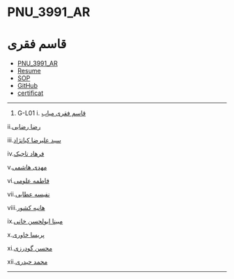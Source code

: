 # PNU_3991_AR
# قاسم فقری
- [PNU_3991_AR](https://github.com/qasem5252/PNU_3991_AR)
- [Resume](https://qasem5252.github.io/CVE2/) 
- [SOP](https://qasem5252.github.io/SOP/)
- [GitHub](https://github.com/qasem5252)
- [certificat](https://github.com/qasem5252/certificat/blob/main/qasem.jpg)
-----------------
1. G-L01
 i. [قاسم فقری میاب](https://github.com/qasem5252/PNU_3991_AR)
 
ii.[رضا رضایی](https://github.com/rezarzai/PNU_3991_AR)

iii.[سید علیرضا کیانژاد](https://github.com/kianejad/PNU_3991_AR)

iv.[فرهاد تاجیک](https://github.com/farhad199/PNU_3991_AR)

v.[مهدی هاشمی](https://github.com/Mahdi-hashemi/PNU_3991AR)

vi.[فاطمه علومی](https://github.com/fatemeoloumi/PNU_3991_AR)

vii.[نفیسه عطایی](https://github.com/Nafiseh041/PNU_3991_AR)

viii.[هانیه کشور](https://github.com/haniehkeshvar/PNU_3991_AR)

ix.[مبینا ابولحسن خانی](https://github.com/MobinaAbolhasankhani/PNU_3991_AR)

x.[پریسا خاوری](https://github.com/parisakhavari93/PNU_3991_AR)

xi.[محسن گودرزی](https://github.com/mohsengodarzi/PNU_3991_AR)

xii.[محمد حیدری](https://github.com/MohammadHeydari22/PNU_3991_AR)

----------------------
